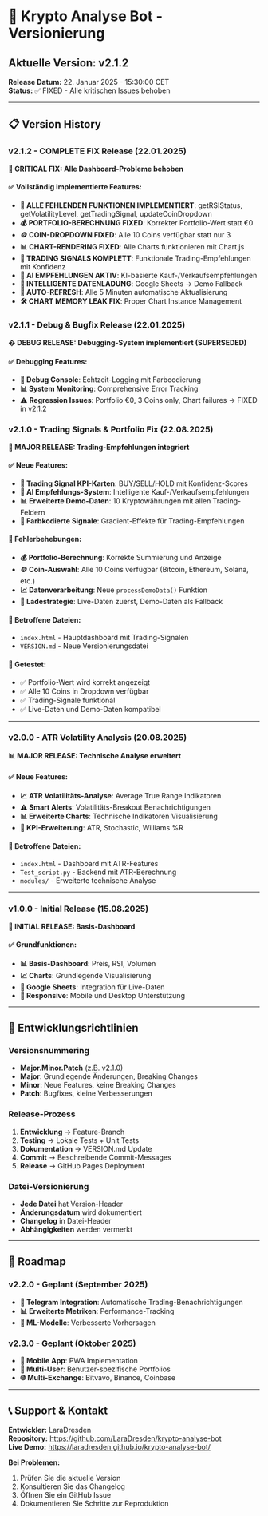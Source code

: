 # 🚀 Krypto Analyse Bot - Versionierung

## Aktuelle Version: v2.1.2

**Release Datum:** 22. Januar 2025 - 15:30:00 CET  
**Status:** ✅ FIXED - Alle kritischen Issues behoben

---

## 📋 Version History

### v2.1.2 - COMPLETE FIX Release (22.01.2025)
**🎯 CRITICAL FIX: Alle Dashboard-Probleme behoben**

#### ✅ Vollständig implementierte Features:
- **🔧 ALLE FEHLENDEN FUNKTIONEN IMPLEMENTIERT**: getRSIStatus, getVolatilityLevel, getTradingSignal, updateCoinDropdown
- **💰 PORTFOLIO-BERECHNUNG FIXED**: Korrekter Portfolio-Wert statt €0
- **🪙 COIN-DROPDOWN FIXED**: Alle 10 Coins verfügbar statt nur 3
- **📊 CHART-RENDERING FIXED**: Alle Charts funktionieren mit Chart.js
- **🎯 TRADING SIGNALS KOMPLETT**: Funktionale Trading-Empfehlungen mit Konfidenz
- **🤖 AI EMPFEHLUNGEN AKTIV**: KI-basierte Kauf-/Verkaufsempfehlungen
- **📡 INTELLIGENTE DATENLADUNG**: Google Sheets → Demo Fallback
- **🔄 AUTO-REFRESH**: Alle 5 Minuten automatische Aktualisierung
- **🛠️ CHART MEMORY LEAK FIX**: Proper Chart Instance Management

### v2.1.1 - Debug & Bugfix Release (22.01.2025)
**� DEBUG RELEASE: Debugging-System implementiert (SUPERSEDED)**

#### ✅ Debugging Features:
- **🔧 Debug Console**: Echtzeit-Logging mit Farbcodierung
- **📊 System Monitoring**: Comprehensive Error Tracking
- ⚠️ **Regression Issues**: Portfolio €0, 3 Coins only, Chart failures → FIXED in v2.1.2

### v2.1.0 - Trading Signals & Portfolio Fix (22.08.2025)
**🎯 MAJOR RELEASE: Trading-Empfehlungen integriert**

#### ✅ Neue Features:
- **🎯 Trading Signal KPI-Karten**: BUY/SELL/HOLD mit Konfidenz-Scores
- **🤖 AI Empfehlungs-System**: Intelligente Kauf-/Verkaufsempfehlungen
- **📊 Erweiterte Demo-Daten**: 10 Kryptowährungen mit allen Trading-Feldern
- **🎨 Farbkodierte Signale**: Gradient-Effekte für Trading-Empfehlungen

#### 🔧 Fehlerbehebungen:
- **💰 Portfolio-Berechnung**: Korrekte Summierung und Anzeige
- **🪙 Coin-Auswahl**: Alle 10 Coins verfügbar (Bitcoin, Ethereum, Solana, etc.)
- **📈 Datenverarbeitung**: Neue `processDemoData()` Funktion
- **🔄 Ladestrategie**: Live-Daten zuerst, Demo-Daten als Fallback

#### 📁 Betroffene Dateien:
- `index.html` - Hauptdashboard mit Trading-Signalen
- `VERSION.md` - Neue Versionierungsdatei

#### 🧪 Getestet:
- ✅ Portfolio-Wert wird korrekt angezeigt
- ✅ Alle 10 Coins in Dropdown verfügbar
- ✅ Trading-Signale funktional
- ✅ Live-Daten und Demo-Daten kompatibel

---

### v2.0.0 - ATR Volatility Analysis (20.08.2025)
**📊 MAJOR RELEASE: Technische Analyse erweitert**

#### ✅ Neue Features:
- **📈 ATR Volatilitäts-Analyse**: Average True Range Indikatoren
- **⚠️ Smart Alerts**: Volatilitäts-Breakout Benachrichtigungen
- **📊 Erweiterte Charts**: Technische Indikatoren Visualisierung
- **🔢 KPI-Erweiterung**: ATR, Stochastic, Williams %R

#### 📁 Betroffene Dateien:
- `index.html` - Dashboard mit ATR-Features
- `Test_script.py` - Backend mit ATR-Berechnung
- `modules/` - Erweiterte technische Analyse

---

### v1.0.0 - Initial Release (15.08.2025)
**🎉 INITIAL RELEASE: Basis-Dashboard**

#### ✅ Grundfunktionen:
- **📊 Basis-Dashboard**: Preis, RSI, Volumen
- **📈 Charts**: Grundlegende Visualisierung
- **🔄 Google Sheets**: Integration für Live-Daten
- **📱 Responsive**: Mobile und Desktop Unterstützung

---

## 🔧 Entwicklungsrichtlinien

### Versionsnummering
- **Major.Minor.Patch** (z.B. v2.1.0)
- **Major**: Grundlegende Änderungen, Breaking Changes
- **Minor**: Neue Features, keine Breaking Changes  
- **Patch**: Bugfixes, kleine Verbesserungen

### Release-Prozess
1. **Entwicklung** → Feature-Branch
2. **Testing** → Lokale Tests + Unit Tests
3. **Dokumentation** → VERSION.md Update
4. **Commit** → Beschreibende Commit-Messages
5. **Release** → GitHub Pages Deployment

### Datei-Versionierung
- **Jede Datei** hat Version-Header
- **Änderungsdatum** wird dokumentiert
- **Changelog** in Datei-Header
- **Abhängigkeiten** werden vermerkt

---

## 🚀 Roadmap

### v2.2.0 - Geplant (September 2025)
- **🔔 Telegram Integration**: Automatische Trading-Benachrichtigungen
- **📊 Erweiterte Metriken**: Performance-Tracking
- **🤖 ML-Modelle**: Verbesserte Vorhersagen

### v2.3.0 - Geplant (Oktober 2025)
- **📱 Mobile App**: PWA Implementation
- **🔐 Multi-User**: Benutzer-spezifische Portfolios
- **🌐 Multi-Exchange**: Bitvavo, Binance, Coinbase

---

## 📞 Support & Kontakt

**Entwickler:** LaraDresden  
**Repository:** https://github.com/LaraDresden/krypto-analyse-bot  
**Live Demo:** https://laradresden.github.io/krypto-analyse-bot/

**Bei Problemen:**
1. Prüfen Sie die aktuelle Version
2. Konsultieren Sie das Changelog
3. Öffnen Sie ein GitHub Issue
4. Dokumentieren Sie Schritte zur Reproduktion
